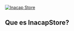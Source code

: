 [![Inacap Store](https://user-images.githubusercontent.com/103654022/179422435-ba266e3a-f690-4e55-8cdb-e9984e3d1549.png)](https://inacap.store)


## Que es InacapStore?
